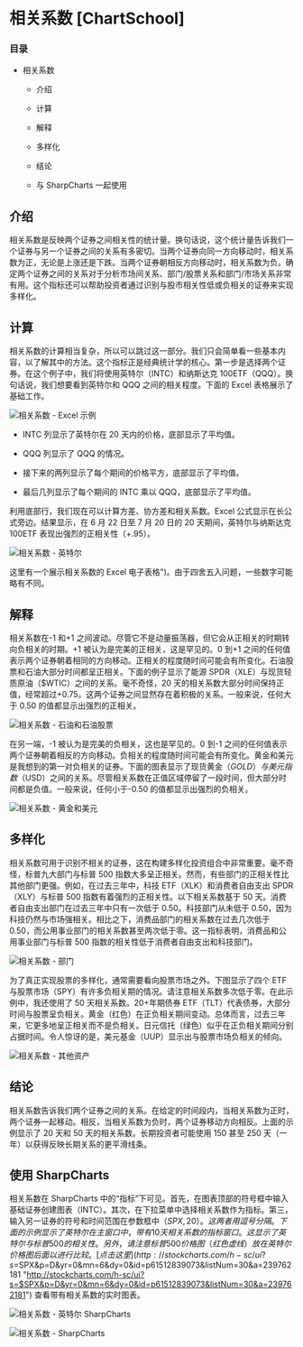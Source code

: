 # 相关系数 [ChartSchool]

### 目录

+   相关系数

    +   介绍

    +   计算

    +   解释

    +   多样化

    +   结论

    +   与 SharpCharts 一起使用

## 介绍

相关系数是反映两个证券之间相关性的统计量。换句话说，这个统计量告诉我们一个证券与另一个证券之间的关系有多密切。当两个证券向同一方向移动时，相关系数为正，无论是上涨还是下跌。当两个证券朝相反方向移动时，相关系数为负。确定两个证券之间的关系对于分析市场间关系、部门/股票关系和部门/市场关系非常有用。这个指标还可以帮助投资者通过识别与股市相关性低或负相关的证券来实现多样化。

## 计算

相关系数的计算相当复杂，所以可以跳过这一部分。我们只会简单看一些基本内容，以了解其中的方法。这个指标正是经典统计学的核心。第一步是选择两个证券。在这个例子中，我们将使用英特尔（INTC）和纳斯达克 100ETF（QQQ）。换句话说，我们想要看到英特尔和 QQQ 之间的相关程度。下面的 Excel 表格展示了基础工作。

![相关系数 - Excel 示例](img/77af7d6083199f02f34a7774a33c9762.jpg "相关系数 - Excel 示例")

+   INTC 列显示了英特尔在 20 天内的价格，底部显示了平均值。

+   QQQ 列显示了 QQQ 的情况。

+   接下来的两列显示了每个期间的价格平方，底部显示了平均值。

+   最后几列显示了每个期间的 INTC 乘以 QQQ，底部显示了平均值。

利用底部行，我们现在可以计算方差、协方差和相关系数。Excel 公式显示在长公式旁边。结果显示，在 6 月 22 日至 7 月 20 日的 20 天期间，英特尔与纳斯达克 100ETF 表现出强烈的正相关性（+.95）。

![相关系数 - 英特尔](img/5d49358a0e02c4ac44fcaf0d4cdc14b8.jpg "相关系数 - 英特尔")

这里有一个展示相关系数的 Excel 电子表格")。由于四舍五入问题，一些数字可能略有不同。

## 解释

相关系数在-1 和+1 之间波动。尽管它不是动量振荡器，但它会从正相关的时期转向负相关的时期。+1 被认为是完美的正相关，这是罕见的。0 到+1 之间的任何值表示两个证券朝着相同的方向移动。正相关的程度随时间可能会有所变化。石油股票和石油大部分时间都呈正相关。下面的例子显示了能源 SPDR（XLE）与现货轻质原油（$WTIC）之间的关系。毫不奇怪，20 天的相关系数大部分时间保持正值，经常超过+0.75。这两个证券之间显然存在着积极的关系。一般来说，任何大于 0.50 的值都显示出强烈的正相关。

![相关系数 - 石油和石油股票](img/b689c4126d59a296b4105f90068e9f98.jpg "相关系数 - 石油和石油股票")

在另一端，-1 被认为是完美的负相关，这也是罕见的。0 到-1 之间的任何值表示两个证券朝着相反的方向移动。负相关的程度随时间可能会有所变化。黄金和美元是我想到的第一对负相关的证券。下面的图表显示了现货黄金（$GOLD）与美元指数（$USD）之间的关系。尽管相关系数在正值区域停留了一段时间，但大部分时间都是负值。一般来说，任何小于-0.50 的值都显示出强烈的负相关。

![相关系数 - 黄金和美元](img/30b24667d3b93e41ffc9e418660a064f.jpg "相关系数 - 黄金和美元")

## 多样化

相关系数可用于识别不相关的证券，这在构建多样化投资组合中非常重要。毫不奇怪，标普九大部门与标普 500 指数大多呈正相关。然而，有些部门的正相关性比其他部门更强。例如，在过去三年中，科技 ETF（XLK）和消费者自由支出 SPDR（XLY）与标普 500 指数有着强烈的正相关性。以下相关系数基于 50 天。消费者自由支出部门在过去三年中只有一次低于 0.50。科技部门从未低于 0.50，因为科技仍然与市场强相关。相比之下，消费品部门的相关系数在过去几次低于 0.50，而公用事业部门的相关系数甚至两次低于零。这一指标表明，消费品和公用事业部门与标普 500 指数的相关性低于消费者自由支出和科技部门。

![相关系数 - 部门](img/05549c34a02e0df590bd58513dfa665b.jpg "相关系数 - 部门")

为了真正实现股票的多样化，通常需要看向股票市场之外。下图显示了四个 ETF 与股票市场（SPY）有许多负相关期的情况。请注意相关系数多次低于零。在此示例中，我还使用了 50 天相关系数。20+年期债券 ETF（TLT）代表债券，大部分时间与股票呈负相关。黄金（红色）在正负相关期间变动。总体而言，过去三年来，它更多地呈正相关而不是负相关。日元信托（绿色）似乎在正负相关期间分别占据时间。令人惊讶的是，美元基金（UUP）显示出与股票市场负相关的倾向。

![相关系数 - 其他资产](img/6b1d5a2cfae43db56646757cf0a11988.jpg "相关系数 - 其他资产")

## 结论

相关系数告诉我们两个证券之间的关系。在给定的时间段内，当相关系数为正时，两个证券一起移动。相反，当相关系数为负时，两个证券移动方向相反。上面的示例显示了 20 天和 50 天的相关系数。长期投资者可能使用 150 甚至 250 天（一年）以获得反映长期关系的更平滑线条。

## 使用 SharpCharts

相关系数在 SharpCharts 中的“指标”下可见。首先，在图表顶部的符号框中输入基础证券创建图表（INTC）。其次，在下拉菜单中选择相关系数作为指标。第三，输入另一证券的符号和时间范围在参数框中（$SPX,20）。这两者用逗号分隔。下面的示例显示了英特尔在主窗口中，带有 10 天相关系数的指标窗口。这显示了英特尔与标普 500 的相关性。另外，请注意标普 500 价格图（红色虚线）放在英特尔价格图后面以进行比较。[点击这里](http://stockcharts.com/h-sc/ui?s=$SPX&p=D&yr=0&mn=6&dy=0&id=p61512839073&listNum=30&a=239762181 "http://stockcharts.com/h-sc/ui?s=$SPX&p=D&yr=0&mn=6&dy=0&id=p61512839073&listNum=30&a=239762181") 查看带有相关系数的实时图表。

![相关系数 - 英特尔 SharpCharts](img/51c5ab73134bcf509d6ee450828be753.jpg "相关系数 - 英特尔 SharpCharts")

![相关系数 - SharpCharts](img/77da97cb5e6fe5079347dda736b8f9e4.jpg "相关系数 - SharpCharts")
